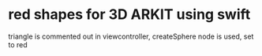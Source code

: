 # red shapes for 3D ARKIT using swift
  triangle is commented out in viewcontroller, createSphere node is used, set to red
